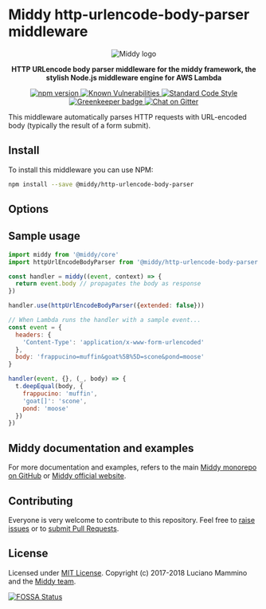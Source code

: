 # Middy http-urlencode-body-parser middleware

<div align="center">
  <img alt="Middy logo" src="https://raw.githubusercontent.com/middyjs/middy/master/docs/img/middy-logo.png"/>
</div>

<div align="center">
  <p><strong>HTTP URLencode body parser middleware for the middy framework, the stylish Node.js middleware engine for AWS Lambda</strong></p>
</div>

<div align="center">
<p>
  <a href="http://badge.fury.io/js/%40middy%2Fhttp-urlencode-body-parser">
    <img src="https://badge.fury.io/js/%40middy%2Fhttp-urlencode-body-parser.svg" alt="npm version" style="max-width:100%;">
  </a>
  <a href="https://snyk.io/test/github/middyjs/middy">
    <img src="https://snyk.io/test/github/middyjs/middy/badge.svg" alt="Known Vulnerabilities" data-canonical-src="https://snyk.io/test/github/middyjs/middy" style="max-width:100%;">
  </a>
  <a href="https://standardjs.com/">
    <img src="https://img.shields.io/badge/code_style-standard-brightgreen.svg" alt="Standard Code Style"  style="max-width:100%;">
  </a>
  <a href="https://greenkeeper.io/">
    <img src="https://badges.greenkeeper.io/middyjs/middy.svg" alt="Greenkeeper badge"  style="max-width:100%;">
  </a>
  <a href="https://gitter.im/middyjs/Lobby">
    <img src="https://badges.gitter.im/gitterHQ/gitter.svg" alt="Chat on Gitter"  style="max-width:100%;">
  </a>
</p>
</div>

This middleware automatically parses HTTP requests with URL-encoded body (typically the result
of a form submit).


## Install

To install this middleware you can use NPM:

```bash
npm install --save @middy/http-urlencode-body-parser
```


## Options


## Sample usage

```javascript
import middy from '@middy/core'
import httpUrlEncodeBodyParser from '@middy/http-urlencode-body-parser'

const handler = middy((event, context) => {
  return event.body // propagates the body as response
})

handler.use(httpUrlEncodeBodyParser({extended: false}))

// When Lambda runs the handler with a sample event...
const event = {
  headers: {
    'Content-Type': 'application/x-www-form-urlencoded'
  },
  body: 'frappucino=muffin&goat%5B%5D=scone&pond=moose'
}

handler(event, {}, (_, body) => {
  t.deepEqual(body, {
    frappucino: 'muffin',
    'goat[]': 'scone',
    pond: 'moose'
  })
})
```


## Middy documentation and examples

For more documentation and examples, refers to the main [Middy monorepo on GitHub](https://github.com/middyjs/middy) or [Middy official website](https://middy.js.org).


## Contributing

Everyone is very welcome to contribute to this repository. Feel free to [raise issues](https://github.com/middyjs/middy/issues) or to [submit Pull Requests](https://github.com/middyjs/middy/pulls).


## License

Licensed under [MIT License](LICENSE). Copyright (c) 2017-2018 Luciano Mammino and the [Middy team](https://github.com/middyjs/middy/graphs/contributors).

<a href="https://app.fossa.io/projects/git%2Bgithub.com%2Fmiddyjs%2Fmiddy?ref=badge_large">
  <img src="https://app.fossa.io/api/projects/git%2Bgithub.com%2Fmiddyjs%2Fmiddy.svg?type=large" alt="FOSSA Status"  style="max-width:100%;">
</a>
